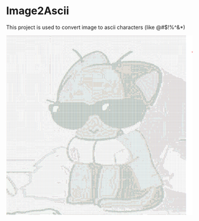 # Image2Ascii
This project is used to convert image to ascii characters (like @#$!%^&amp;*)

![Example](example.png)
